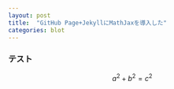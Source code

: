 ```yaml
---
layout: post
title:  "GitHub Page+JekyllにMathJaxを導入した"
categories: blot
---
```


### テスト

$$a^2 + b^2 = c^2$$
